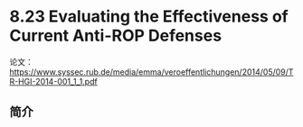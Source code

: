 # 8.23 Evaluating the Effectiveness of Current Anti-ROP Defenses


论文：https://www.syssec.rub.de/media/emma/veroeffentlichungen/2014/05/09/TR-HGI-2014-001_1_1.pdf

## 简介

